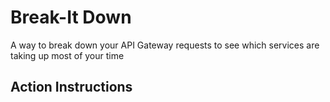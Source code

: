 # Break-It Down

A way to break down your API Gateway requests to see which services 
are taking up most of your time

## Action Instructions
